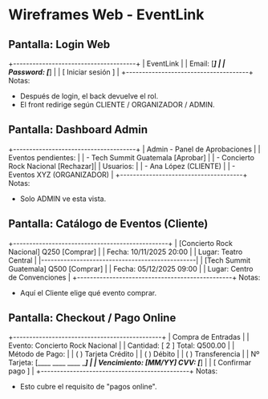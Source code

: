 ﻿# Wireframes Web - EventLink

## Pantalla: Login Web
+--------------------------------------+
| EventLink                            |
|  Email: [___________]                |
|  Password: [___________]             |
|  [ Iniciar sesión ]                  |
+--------------------------------------+
Notas:
- Después de login, el back devuelve el rol.
- El front redirige según CLIENTE / ORGANIZADOR / ADMIN.

## Pantalla: Dashboard Admin
+--------------------------------------+
| Admin - Panel de Aprobaciones        |
| Eventos pendientes:                  |
|  - Tech Summit Guatemala [Aprobar]   |
|  - Concierto Rock Nacional [Rechazar]|
| Usuarios:                            |
|  - Ana López (CLIENTE)               |
|  - Eventos XYZ (ORGANIZADOR)         |
+--------------------------------------+
Notas:
- Solo ADMIN ve esta vista.

## Pantalla: Catálogo de Eventos (Cliente)
+------------------------------------------------+
| [Concierto Rock Nacional]  Q250   [Comprar]    |
| Fecha: 10/11/2025 20:00                        |
| Lugar: Teatro Central                          |
|------------------------------------------------|
| [Tech Summit Guatemala]    Q500   [Comprar]    |
| Fecha: 05/12/2025 09:00                        |
| Lugar: Centro de Convenciones                  |
+------------------------------------------------+
Notas:
- Aquí el Cliente elige qué evento comprar.

## Pantalla: Checkout / Pago Online
+----------------------------------------------+
| Compra de Entradas                           |
| Evento: Concierto Rock Nacional              |
| Cantidad: [ 2 ]   Total: Q500.00             |
| Método de Pago:                              |
|   ( ) Tarjeta Crédito                        |
|   ( ) Débito                                 |
|   ( ) Transferencia                          |
| Nº Tarjeta: [____ ____ ____ ____]            |
| Vencimiento: [MM/YY]  CVV: [___]             |
| [ Confirmar pago ]                           |
+----------------------------------------------+
Notas:
- Esto cubre el requisito de "pagos online".
